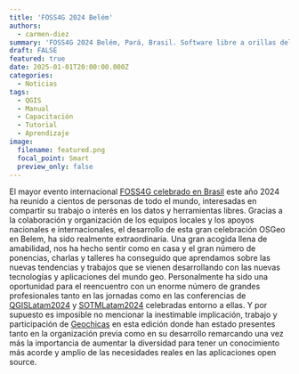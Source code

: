 ```yaml
---
title: 'FOSS4G 2024 Belém'
authors:
  - carmen-diez
summary: 'FOSS4G 2024 Belém, Pará, Brasil. Software libre a orillas del Amazonas'
draft: FALSE
featured: true
date: 2025-01-01T20:00:00.000Z
categories:
  - Noticias
tags:
  - QGIS
  - Manual
  - Capacitación
  - Tutorial
  - Aprendizaje
image:
  filename: featured.png
  focal_point: Smart
  preview_only: false
---
```

El mayor evento internacional [FOSS4G celebrado en Brasil](https://2024.foss4g.org/es/) este año 2024 ha reunido a cientos de personas de todo el mundo, interesadas en compartir su trabajo o interés en los datos y herramientas libres. Gracias a la colaboración y organización de los equipos locales y los apoyos nacionales e internacionales, el desarrollo de esta gran celebración OSGeo en Belem, ha sido realmente extraordinaria. Una gran acogida llena de amabilidad, nos ha hecho sentir como en casa y el gran número de ponencias, charlas y talleres ha conseguido que aprendamos sobre las nuevas tendencias y trabajos que se vienen desarrollando con las nuevas tecnologías y aplicaciones del mundo geo. Personalmente ha sido una oportunidad para el reencuentro con un enorme número de grandes profesionales tanto en las jornadas como en las conferencias de [QGISLatam2024](https://qgisbrasil.org/qgis-latam-2024/) y [SOTMLatam2024](https://2024.osmlatam.org/) celebradas entorno a ellas. Y por supuesto es imposible no mencionar la inestimable implicación, trabajo y participación de [Geochicas](https://es.m.wikipedia.org/wiki/Geochicas) en esta edición donde han estado presentes tanto en la organización previa como en su desarrollo remarcando una vez más la importancia de aumentar la diversidad para tener un conocimiento más acorde y amplio de las necesidades reales en las aplicaciones open source.
